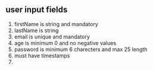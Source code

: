 ## user input fields

1. firstName is string and mandatory
2. lastName is string
3. email is unique and mandatory
4. age is minimum 0 and no negative values
5. password is minimum 6 charecters and max 25 length
6. must have timestamps
7.
